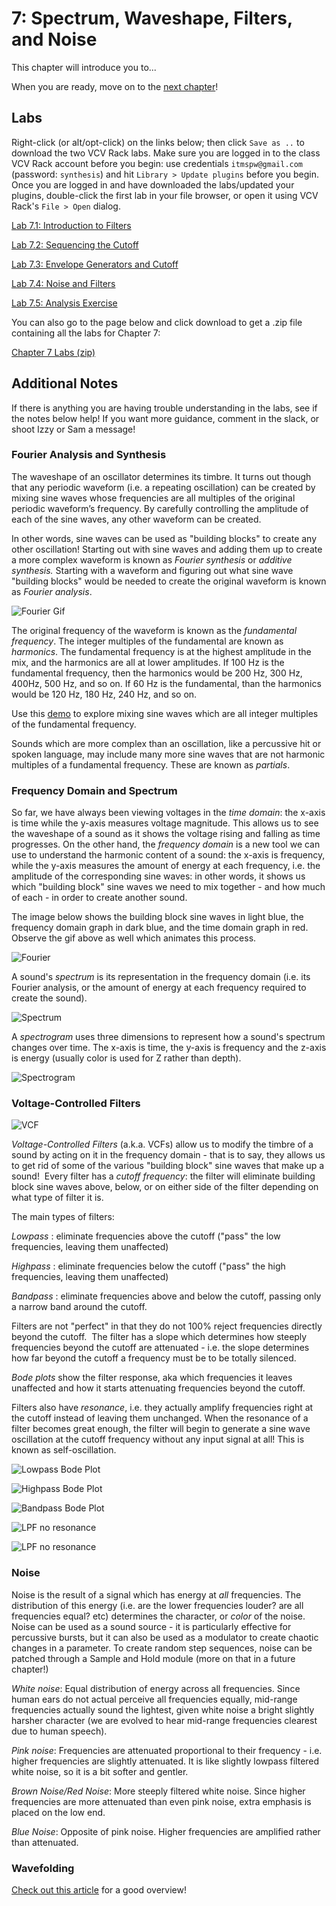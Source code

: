 # 7: Spectrum, Waveshape, Filters, and Noise

This chapter will introduce you to... 

When you are ready, move on to the [next chapter](../Chapter-08/chapter08.md)! 

## Labs

Right-click (or alt/opt-click) on the links below; then click `Save as ..` to download the two VCV Rack labs.  Make sure you are logged in to the class VCV Rack account before you begin: use credentials `itmspw@gmail.com` (password: `synthesis`) and hit `Library > Update plugins` before you begin.  Once you are logged in and have downloaded the labs/updated your plugins, double-click the first lab in your file browser, or open it using VCV Rack's `File > Open` dialog.  

[Lab 7.1: Introduction to Filters](./patches/lab_7_1_annotated.vcv)

[Lab 7.2: Sequencing the Cutoff](./patches/lab_7_2_annotated.vcv)

[Lab 7.3: Envelope Generators and Cutoff](./patches/lab_7_3_annotated.vcv)

[Lab 7.4: Noise and Filters](./patches/lab_7_4_annotated.vcv)

[Lab 7.5: Analysis Exercise](./patches/lab_7_5.vcv)

You can also go to the page below and click download to get a .zip file containing all the labs for Chapter 7:

[Chapter 7 Labs (zip)](./patches/ch07_vcv_labs.zip)

## Additional Notes

If there is anything you are having trouble understanding in the labs, see if the notes below help! If you want more guidance, comment in the slack, or shoot Izzy or Sam a message!

### Fourier Analysis and Synthesis

The waveshape of an oscillator determines its timbre.  It turns out though that any periodic waveform (i.e. a repeating oscillation) can be created by mixing sine waves whose frequencies are all multiples of the original periodic waveform’s frequency.  By carefully controlling the amplitude of each of the sine waves, any other waveform can be created.

In other words, sine waves can be used as "building blocks" to create any other oscillation!  Starting out with sine waves and adding them up to create a more complex waveform is known as *Fourier synthesis* or *additive synthesis.*  Starting with a waveform and figuring out what sine wave "building blocks" would be needed to create the original waveform is known as *Fourier analysis*.  

![Fourier Gif](./images/fourier.gif)

The original frequency of the waveform is known as the *fundamental frequency*.  The integer multiples of the fundamental are known as *harmonics*.  The fundamental frequency is at the highest amplitude in the mix, and the harmonics are all at lower amplitudes.  If 100 Hz is the fundamental frequency, then the harmonics would be 200 Hz, 300 Hz, 400Hz, 500 Hz, and so on.  If 60 Hz is the fundamental, than the harmonics would be 120 Hz, 180 Hz, 240 Hz, and so on.

Use this [demo](https://www.desmos.com/calculator/tbmwhmxrx4) to explore mixing sine waves which are all integer multiples of the fundamental frequency.

Sounds which are more complex than  an oscillation, like a percussive hit or spoken language, may include many more sine waves that are not harmonic multiples of a fundamental frequency.  These are known as *partials*.

### Frequency Domain and Spectrum

So far, we have always been viewing voltages in the *time domain*: the x-axis is time while the y-axis measures voltage magnitude.  This allows us to see the waveshape of a sound as it shows the voltage rising and falling as time progresses.  On the other hand, the *frequency domain* is a new tool we can use to understand the harmonic content of a sound: the x-axis is frequency, while the y-axis measures the amount of energy at each frequency, i.e. the amplitude of the corresponding sine waves: in other words, it shows us which "building block" sine waves we need to mix together - and how much of each - in order to create another sound.

The image below shows the building block sine waves in light blue, the frequency domain graph in dark blue, and the time domain graph in red. Observe the gif above as well which animates this process.

![Fourier](./images/fourier.png)



A sound's *spectrum* is its representation in the frequency domain (i.e. its Fourier analysis, or the amount of energy at each frequency required to create the sound).

![Spectrum](./images/spectrum.PNG)



A *spectrogram* uses three dimensions to represent how a sound's spectrum changes over time.  The x-axis is time, the y-axis is frequency and the z-axis is energy (usually color is used for Z rather than depth).

![Spectrogram](./images/spectrogram.png)

### Voltage-Controlled Filters 

![VCF](./images/vcf_block_diagram.png)

*Voltage-Controlled Filters* (a.k.a. VCFs) allow us to modify the timbre of a sound by acting on it in the frequency domain - that is to say, they allows us to get rid of some of the various "building block" sine waves that make up a sound!  Every filter has a *cutoff frequency*: the filter will eliminate building block sine waves above, below, or on either side of the filter depending on what type of filter it is.

The main types of filters:

*Lowpass* : eliminate frequencies above the cutoff ("pass" the low frequencies, leaving them unaffected)

*Highpass* : eliminate frequencies below the cutoff ("pass" the high frequencies, leaving them unaffected)

*Bandpass* : eliminate frequencies above and below the cutoff, passing only a narrow band around the cutoff.

Filters are not "perfect" in that they do not 100% reject frequencies directly beyond the cutoff.  The filter has a slope which determines how steeply frequencies beyond the cutoff are attenuated - i.e. the slope determines how far beyond the cutoff a frequency must be to be totally silenced.  

*Bode plots* show the filter response, aka which frequencies it leaves unaffected and how it starts attenuating frequencies beyond the cutoff.

Filters also have *resonance*, i.e. they actually amplify frequencies right at the cutoff instead of leaving them unchanged. When the resonance of a filter becomes great enough, the filter will begin to generate a sine wave oscillation at the cutoff frequency without any input signal at all! This is known as self-oscillation.

![Lowpass Bode Plot](./images/low.PNG)

![Highpass Bode Plot](./images/high.PNG)

![Bandpass Bode Plot](./images/band.PNG)



![LPF no resonance](./images/lpf-nores.jpg)

![LPF no resonance](./images/lpf-res.jpg)

### Noise

Noise is the result of a signal which has energy at *all* frequencies.  The distribution of this energy (i.e. are the lower frequencies louder?  are all frequencies equal? etc) determines the character, or *color* of the noise.  Noise can be used as a sound source - it is particularly effective for percussive bursts, but it can also be used as a modulator to create chaotic changes in a parameter.  To create random step sequences, noise can be patched through a Sample and Hold module (more on that in a future chapter!)

*White noise*: Equal distribution of energy across all frequencies.  Since human ears do not actual perceive all frequencies equally, mid-range frequencies actually sound the lightest, given white noise a bright slightly harsher character (we are evolved to hear mid-range frequencies clearest due to human speech).

*Pink noise*: Frequencies are attenuated proportional to their frequency - i.e. higher frequencies are slightly attenuated.  It is like slightly lowpass filtered white noise, so it is a bit softer and gentler.

*Brown Noise/Red Noise*: More steeply filtered white noise.  Since higher frequencies are more attenuated than even pink noise, extra emphasis is placed on the low end.

*Blue Noise*: Opposite of pink noise.  Higher frequencies are amplified rather than attenuated.

### Wavefolding

[Check out this article](https://www.keithmcmillen.com/blog/simple-synthesis-part-8-wavefolding/) for a good overview!

